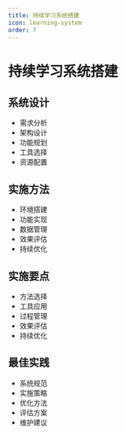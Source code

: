 ```yaml
---
title: 持续学习系统搭建
icon: learning-system
order: 7
---
```


# 持续学习系统搭建

## 系统设计
- 需求分析
- 架构设计
- 功能规划
- 工具选择
- 资源配置

## 实施方法
- 环境搭建
- 功能实现
- 数据管理
- 效果评估
- 持续优化

## 实施要点
- 方法选择
- 工具应用
- 过程管理
- 效果评估
- 持续优化

## 最佳实践
- 系统规范
- 实施策略
- 优化方法
- 评估方案
- 维护建议
